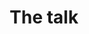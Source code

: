 ---
layout: index
title: The talk
slides:
 - title: 'Jekyll, WTF is Jefff smoking?!?'
   content: 'Nothing, not now at least.'
 - img: 'images/poster.jpg'
 - title: 'Not the story mind you.'
   content: 'But rather the static site generator.'
 - title: 'Static, yet dynamic.'
   content: 'Create on-the-fly data.'
 - img: 'images/nun.jpg'
 - title: 'Hot, but what&rsquo;s required?'
   content_multi:
    - content: 'Command Line'
      type: 'app'
    - content: 'git'
      type: 'lang'
    - content: 'ruby 2.x'
      type: 'lang'
    - content: 'jekyll gem'
      type: 'gem'
    - content: 'sass gem'
      type: 'gem'
    - content: 'homebrew'
      type: 'lang'
    - content: 'node js'
      type: 'lang'
    - content: 'npm'
      type: 'lang'
    - content: 'grunt'
      type: 'lang'
    - content: 'GitHub account'
      type: 'service'
    - content: 'Keen attitude'
      type: 'karma'
 - title: 'And for Jekyll itself?'
   content_multi: 
    - content: '_config.yml'
      type: 'file'
    - content: 'index.html'
      type: 'file'
    - content: 'package.json'
      type: 'file'
    - content: 'Gruntfile.js'
      type: 'file'
    - content: '_posts/'
      type: 'dir'
    - content: '_layouts/'
      type: 'dir'
    - content: '_includes/'
      type: 'dir'
    - content: 'images|css|js/'
      type: 'dir'
 - img: 'images/livecode.jpg'
---